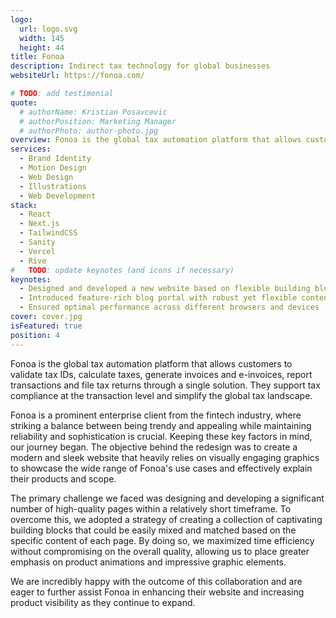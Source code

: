 ```yaml
---
logo:
  url: logo.svg
  width: 145
  height: 44
title: Fonoa
description: Indirect tax technology for global businesses
websiteUrl: https://fonoa.com/

# TODO: add testimonial
quote:
  # authorName: Kristian Posavcevic
  # authorPosition: Marketing Manager
  # authorPhoto: author-photo.jpg
overview: Fonoa is the global tax automation platform that allows customers to validate tax IDs, calculate taxes, generate invoices and e-invoices, report transactions and file tax returns through a single solution. They support tax compliance at the transaction level and simplify the global tax landscape.
services:
  - Brand Identity
  - Motion Design
  - Web Design
  - Illustrations
  - Web Development
stack:
  - React
  - Next.js
  - TailwindCSS
  - Sanity
  - Vercel
  - Rive
#   TODO: update keynotes (and icons if necessary)
keynotes:
  - Designed and developed a new website based on flexible building blocks with enlightening graphics
  - Introduced feature-rich blog portal with robust yet flexible content management system
  - Ensured optimal performance across different browsers and devices
cover: cover.jpg
isFeatured: true
position: 4
---
```


Fonoa is the global tax automation platform that allows customers to validate tax IDs, calculate taxes, generate invoices and e-invoices, report transactions and file tax returns through a single solution. They support tax compliance at the transaction level and simplify the global tax landscape.

Fonoa is a prominent enterprise client from the fintech industry, where striking a balance between being trendy and appealing while maintaining reliability and sophistication is crucial. Keeping these key factors in mind, our journey began. The objective behind the redesign was to create a modern and sleek website that heavily relies on visually engaging graphics to showcase the wide range of Fonoa's use cases and effectively explain their products and scope.

The primary challenge we faced was designing and developing a significant number of high-quality pages within a relatively short timeframe. To overcome this, we adopted a strategy of creating a collection of captivating building blocks that could be easily mixed and matched based on the specific content of each page. By doing so, we maximized time efficiency without compromising on the overall quality, allowing us to place greater emphasis on product animations and impressive graphic elements.

We are incredibly happy with the outcome of this collaboration and are eager to further assist Fonoa in enhancing their website and increasing product visibility as they continue to expand.
